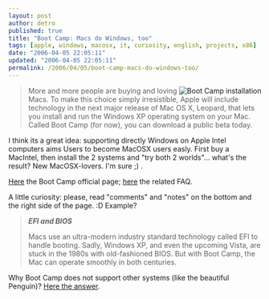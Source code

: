 ```yaml
---
layout: post
author: detro
published: true
title: "Boot Camp: Macs do Windows, too"
tags: [apple, windows, macosx, it, curiosity, english, projects, x86]
date: "2006-04-05 22:05:11"
updated: "2006-04-05 22:05:11"
permalink: /2006/04/05/boot-camp-macs-do-windows-too/
---
```


<img src="http://images.apple.com/macosx/bootcamp/images/partition20060405.gif" alt="Boot Camp installation" align="right" />
<blockquote>More and more people are buying and loving Macs. To make this choice simply irresistible, Apple will include technology in the next major release of Mac OS X, Leopard, that lets you install and run the Windows XP operating system on your Mac. Called Boot Camp (for now), you can download a public beta today.</blockquote>

I think its a great idea: supporting directly Windows on Apple Intel computers aims Users to become MacOSX users easly. First buy a MacIntel, then install the 2 systems and "try both 2 worlds"... what's the result? New MacOSX-lovers. I'm sure ;) .

<a href="http://www.apple.com/macosx/bootcamp/">Here</a> the Boot Camp official page; <a href="http://docs.info.apple.com/article.html?artnum=303572">here</a> the related FAQ.

A little curiosity: please, read "comments" and "notes" on the bottom and the right side of the page. :D Example?
<blockquote><em><strong>EFI and BIOS</strong></em>

Macs use an ultra-modern industry standard technology called EFI to handle booting. Sadly, Windows XP, and even the upcoming Vista, are stuck in the 1980s with old-fashioned BIOS. But with Boot Camp, the Mac can operate smoothly in both centuries.</blockquote>

Why Boot Camp does not support other systems (like the beautiful Penguin)? <a href="http://www.detronizator.org/2006/02/16/gentoo-the-mactel-linux-project/">Here the answer</a>.


